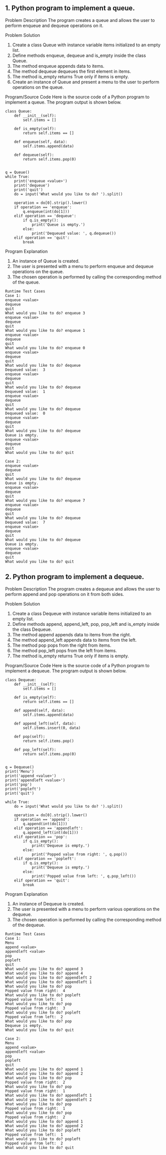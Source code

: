 

## 1. Python program to implement a queue.

Problem Description
The program creates a queue and allows the user to perform enqueue and dequeue operations on it.

Problem Solution
1. Create a class Queue with instance variable items initialized to an empty list.
2. Define methods enqueue, dequeue and is_empty inside the class Queue.
3. The method enqueue appends data to items.
4. The method dequeue dequeues the first element in items.
5. The method is_empty returns True only if items is empty.
6. Create an instance of Queue and present a menu to the user to perform operations on the queue.

Program/Source Code
Here is the source code of a Python program to implement a queue. The program output is shown below.
```
class Queue:
    def __init__(self):
        self.items = []
 
    def is_empty(self):
        return self.items == []
 
    def enqueue(self, data):
        self.items.append(data)
 
    def dequeue(self):
        return self.items.pop(0)
 
 
q = Queue()
while True:
    print('enqueue <value>')
    print('dequeue')
    print('quit')
    do = input('What would you like to do? ').split()
 
    operation = do[0].strip().lower()
    if operation == 'enqueue':
        q.enqueue(int(do[1]))
    elif operation == 'dequeue':
        if q.is_empty():
            print('Queue is empty.')
        else:
            print('Dequeued value: ', q.dequeue())
    elif operation == 'quit':
        break
```
Program Explanation
1. An instance of Queue is created.
2. The user is presented with a menu to perform enqueue and dequeue operations on the queue.
3. The chosen operation is performed by calling the corresponding method of the queue.

```
Runtime Test Cases
Case 1:
enqueue <value>
dequeue
quit
What would you like to do? enqueue 3
enqueue <value>
dequeue
quit
What would you like to do? enqueue 1
enqueue <value>
dequeue
quit
What would you like to do? enqueue 0
enqueue <value>
dequeue
quit
What would you like to do? dequeue
Dequeued value:  3
enqueue <value>
dequeue
quit
What would you like to do? dequeue
Dequeued value:  1
enqueue <value>
dequeue
quit
What would you like to do? dequeue
Dequeued value:  0
enqueue <value>
dequeue
quit
What would you like to do? dequeue
Queue is empty.
enqueue <value>
dequeue
quit
What would you like to do? quit
 
Case 2:
enqueue <value>
dequeue
quit
What would you like to do? dequeue
Queue is empty.
enqueue <value>
dequeue
quit
What would you like to do? enqueue 7
enqueue <value>
dequeue
quit
What would you like to do? dequeue
Dequeued value:  7
enqueue <value>
dequeue
quit
What would you like to do? dequeue
Queue is empty.
enqueue <value>
dequeue
quit
What would you like to do? quit
```

## 2. Python program to implement a dequeue.

Problem Description
The program creates a dequeue and allows the user to perform append and pop operations on it from both sides.

Problem Solution
1. Create a class Dequeue with instance variable items initialized to an empty list.
2. Define methods append, append_left, pop, pop_left and is_empty inside the class Dequeue.
3. The method append appends data to items from the right.
4. The method append_left appends data to items from the left.
5. The method pop pops from the right from items.
6. The method pop_left pops from the left from items.
7. The method is_empty returns True only if items is empty.

Program/Source Code
Here is the source code of a Python program to implement a dequeue. The program output is shown below.
```
class Dequeue:
    def __init__(self):
        self.items = []
 
    def is_empty(self):
        return self.items == []
 
    def append(self, data):
        self.items.append(data)
 
    def append_left(self, data):
        self.items.insert(0, data)
 
    def pop(self):
        return self.items.pop()
 
    def pop_left(self):
        return self.items.pop(0)
 
 
q = Dequeue()
print('Menu')
print('append <value>')
print('appendleft <value>')
print('pop')
print('popleft')
print('quit')
 
while True:
    do = input('What would you like to do? ').split()
 
    operation = do[0].strip().lower()
    if operation == 'append':
        q.append(int(do[1]))
    elif operation == 'appendleft':
        q.append_left(int(do[1]))
    elif operation == 'pop':
        if q.is_empty():
            print('Dequeue is empty.')
        else:
            print('Popped value from right: ', q.pop())
    elif operation == 'popleft':
        if q.is_empty():
            print('Dequeue is empty.')
        else:
            print('Popped value from left: ', q.pop_left())
    elif operation == 'quit':
        break
  ```
Program Explanation
1. An instance of Dequeue is created.
2. The user is presented with a menu to perform various operations on the dequeue.
3. The chosen operation is performed by calling the corresponding method of the dequeue.


```
Runtime Test Cases
Case 1:
Menu
append <value>
appendleft <value>
pop
popleft
quit
What would you like to do? append 3
What would you like to do? append 4
What would you like to do? appendleft 2
What would you like to do? appendleft 1
What would you like to do? pop
Popped value from right:  4
What would you like to do? popleft
Popped value from left:  1
What would you like to do? pop
Popped value from right:  3
What would you like to do? popleft
Popped value from left:  2
What would you like to do? pop
Dequeue is empty.
What would you like to do? quit
 
Case 2:
Menu
append <value>
appendleft <value>
pop
popleft
quit
What would you like to do? append 1
What would you like to do? append 2
What would you like to do? pop
Popped value from right:  2
What would you like to do? pop
Popped value from right:  1
What would you like to do? appendleft 1
What would you like to do? appendleft 2
What would you like to do? pop
Popped value from right:  1
What would you like to do? pop
Popped value from right:  2
What would you like to do? append 1
What would you like to do? append 2
What would you like to do? popleft
Popped value from left:  1
What would you like to do? popleft
Popped value from left:  2
What would you like to do? quit

```
